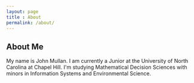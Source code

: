 ```yaml
---
layout: page
title : About
permalink: /about/
---
```


## About Me
  My name is John Mullan. I am currently a Junior at the University of North Carolina at Chapel Hill.  I'm studying Mathematical Decision Sciences with minors in Information Systems and Environmental Science. 
  
  

